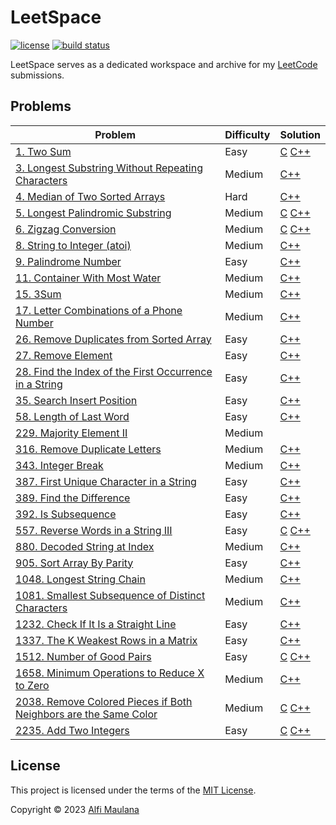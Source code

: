 # LeetSpace

[![license](https://img.shields.io/github/license/threeal/leetspace?style=flat-square)](./LICENSE)
[![build status](https://img.shields.io/github/actions/workflow/status/threeal/leetspace/ci.yaml?branch=main&style=flat-square)](https://github.com/threeal/leetspace/actions/workflows/ci.yaml)

LeetSpace serves as a dedicated workspace and archive for my [LeetCode](https://leetcode.com) submissions.

## Problems

| Problem | Difficulty | Solution |
|---|---|---|
| [1. Two Sum](https://leetcode.com/problems/two-sum) | Easy | [C](./problems/0001/c/solution.c) [C++](./problems/0001/cpp/solution.cpp) |
| [3. Longest Substring Without Repeating Characters](https://leetcode.com/problems/longest-substring-without-repeating-characters) | Medium | [C++](./problems/0003/cpp/solution.cpp) |
| [4. Median of Two Sorted Arrays](https://leetcode.com/problems/median-of-two-sorted-arrays) | Hard | [C++](./problems/0004/cpp/solution.cpp) |
| [5. Longest Palindromic Substring](https://leetcode.com/problems/longest-palindromic-substring) | Medium | [C](./problems/0005/c/solution.c) [C++](./problems/0005/cpp/solution.cpp) |
| [6. Zigzag Conversion](https://leetcode.com/problems/zigzag-conversion) | Medium | [C](./problems/0006/c/solution.c) [C++](./problems/0006/cpp/solution.cpp) |
| [8. String to Integer (atoi)](https://leetcode.com/problems/string-to-integer-atoi) | Medium | [C++](./problems/0008/cpp/solution.cpp) |
| [9. Palindrome Number](https://leetcode.com/problems/palindrome-number) | Easy | [C++](./problems/0009/cpp/solution.cpp) |
| [11. Container With Most Water](https://leetcode.com/problems/container-with-most-water) | Medium | [C++](./problems/0011/cpp/solution.cpp) |
| [15. 3Sum](https://leetcode.com/problems/3sum) | Medium | [C++](./problems/0015/cpp/solution.cpp) |
| [17. Letter Combinations of a Phone Number](https://leetcode.com/problems/letter-combinations-of-a-phone-number) | Medium | [C++](./problems/0017/cpp/solution.cpp) |
| [26. Remove Duplicates from Sorted Array](https://leetcode.com/problems/remove-duplicates-from-sorted-array) | Easy | [C++](./problems/0026/cpp/solution.cpp) |
| [27. Remove Element](https://leetcode.com/problems/remove-element) | Easy | [C++](./problems/0027/cpp/solution.cpp) |
| [28. Find the Index of the First Occurrence in a String](https://leetcode.com/problems/find-the-index-of-the-first-occurrence-in-a-string) | Easy | [C++](./problems/0028/cpp/solution.cpp) |
| [35. Search Insert Position](https://leetcode.com/problems/search-insert-position) | Easy | [C++](./problems/0035/cpp/solution.cpp) |
| [58. Length of Last Word](https://leetcode.com/problems/length-of-last-word) | Easy | [C++](./problems/0058/cpp/solution.cpp) |
| [229. Majority Element II](https://leetcode.com/problems/majority-element-ii) | Medium | |
| [316. Remove Duplicate Letters](https://leetcode.com/problems/remove-duplicate-letters) | Medium | [C++](./problems/0316/cpp/solution.cpp) |
| [343. Integer Break](https://leetcode.com/problems/integer-break) | Medium | [C++](./problems/0343/cpp/solution.cpp) |
| [387. First Unique Character in a String](https://leetcode.com/problems/first-unique-character-in-a-string) | Easy | [C++](./problems/0387/cpp/solution.cpp) |
| [389. Find the Difference](https://leetcode.com/problems/find-the-difference) | Easy | [C++](./problems/0389/cpp/solution.cpp) |
| [392. Is Subsequence](https://leetcode.com/problems/is-subsequence) | Easy | [C++](./problems/0392/cpp/solution.cpp) |
| [557. Reverse Words in a String III](https://leetcode.com/problems/reverse-words-in-a-string-iii) | Easy | [C](./problems/0557/c/solution.c) [C++](./problems/0557/cpp/solution.cpp) |
| [880. Decoded String at Index](https://leetcode.com/problems/decoded-string-at-index) | Medium | [C++](./problems/0880/cpp/solution.cpp) |
| [905. Sort Array By Parity](https://leetcode.com/problems/sort-array-by-parity) | Easy | [C++](./problems/0905/cpp/solution.cpp) |
| [1048. Longest String Chain](https://leetcode.com/problems/longest-string-chain) | Medium | [C++](./problems/1048/cpp/solution.cpp) |
| [1081. Smallest Subsequence of Distinct Characters](https://leetcode.com/problems/smallest-subsequence-of-distinct-characters) | Medium | [C++](./problems/1081/cpp/solution.cpp) |
| [1232. Check If It Is a Straight Line](https://leetcode.com/problems/check-if-it-is-a-straight-line) | Easy | [C++](./problems/1232/cpp/solution.cpp) |
| [1337. The K Weakest Rows in a Matrix](https://leetcode.com/problems/the-k-weakest-rows-in-a-matrix) | Easy | [C++](./problems/1337/cpp/solution.cpp) |
| [1512. Number of Good Pairs](https://leetcode.com/problems/number-of-good-pairs) | Easy | [C](./problems/1512/c/solution.c) [C++](./problems/1512/cpp/solution.cpp) |
| [1658. Minimum Operations to Reduce X to Zero](https://leetcode.com/problems/minimum-operations-to-reduce-x-to-zero) | Medium | [C++](./problems/1658/cpp/solution.cpp) |
| [2038. Remove Colored Pieces if Both Neighbors are the Same Color](https://leetcode.com/problems/remove-colored-pieces-if-both-neighbors-are-the-same-color) | Medium | [C](./problems/2038/c/solution.c) [C++](./problems/2038/cpp/solution.cpp) |
| [2235. Add Two Integers](https://leetcode.com/problems/add-two-integers) | Easy | [C](./problems/2235/c/solution.c) [C++](./problems/2235/cpp/solution.cpp) |

## License

This project is licensed under the terms of the [MIT License](./LICENSE).

Copyright © 2023 [Alfi Maulana](https://github.com/threeal)
